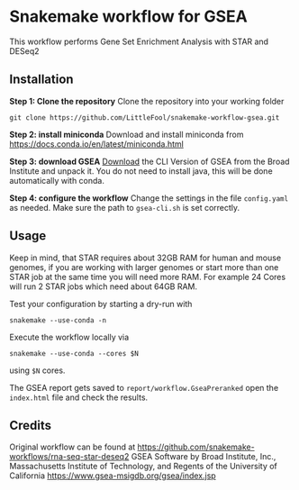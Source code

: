# Snakemake workflow for GSEA
This workflow performs Gene Set Enrichment Analysis with STAR and DESeq2

## Installation

**Step 1: Clone the repository**
Clone the repository into your working folder

    git clone https://github.com/LittleFool/snakemake-workflow-gsea.git

**Step 2: install miniconda**
Download and install miniconda from https://docs.conda.io/en/latest/miniconda.html

**Step 3: download GSEA**
[Download](https://www.gsea-msigdb.org/gsea/downloads.jsp) the CLI Version of GSEA from the Broad Institute and unpack it.  You do not need to install java, this will be done automatically with conda.

**Step 4: configure the workflow**
Change the settings in the file `config.yaml` as needed. Make sure the path to `gsea-cli.sh` is set correctly.

## Usage
Keep in mind, that STAR requires about 32GB RAM for human and mouse genomes, if you are working with larger genomes or start more than one STAR job at the same time you will need more RAM. For example 24 Cores will run 2 STAR jobs which need about 64GB RAM.

Test your configuration by starting a dry-run with

    snakemake --use-conda -n

Execute the workflow locally via

    snakemake --use-conda --cores $N

using `$N` cores. 

The GSEA report gets saved to `report/workflow.GseaPreranked` open the `index.html` file and check the results.

## Credits
Original workflow can be found at https://github.com/snakemake-workflows/rna-seq-star-deseq2
GSEA Software by Broad Institute, Inc., Massachusetts Institute of Technology, and Regents of the University of California https://www.gsea-msigdb.org/gsea/index.jsp
